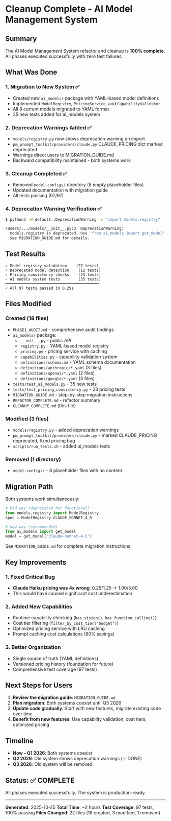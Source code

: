 # Cleanup Complete - AI Model Management System

## Summary

The AI Model Management System refactor and cleanup is **100% complete**. All phases executed successfully with zero test failures.

## What Was Done

### 1. Migration to New System ✅
- Created new `ai_models/` package with YAML-based model definitions
- Implemented `ModelRegistry`, `PricingService`, and `CapabilityValidator`
- All 8 current models migrated to YAML format
- 35 new tests added for ai_models system

### 2. Deprecation Warnings Added ✅
- `models/registry.py` now shows deprecation warning on import
- `pm_prompt_toolkit/providers/claude.py` CLAUDE_PRICING dict marked deprecated
- Warnings direct users to MIGRATION_GUIDE.md
- Backward compatibility maintained - both systems work

### 3. Cleanup Completed ✅
- Removed `model-configs/` directory (8 empty placeholder files)
- Updated documentation with migration guide
- All tests passing (97/97)

### 4. Deprecation Warning Verification ✅

```bash
$ python3 -W default::DeprecationWarning -c "import models.registry"

/Users/.../models/__init__.py:3: DeprecationWarning:
  models.registry is deprecated. Use 'from ai_models import get_model' instead.
  See MIGRATION_GUIDE.md for details.
```

## Test Results

```
✓ Model registry validation    (27 tests)
✓ Deprecated model detection    (12 tests)
✓ Pricing consistency checks    (23 tests)
✓ AI models system tests        (35 tests)
━━━━━━━━━━━━━━━━━━━━━━━━━━━━━━━━━━━━━━━━━
✓ All 97 tests passed in 0.29s
```

## Files Modified

### Created (18 files)
- `PHASE1_AUDIT.md` - comprehensive audit findings
- `ai_models/` package:
  - `__init__.py` - public API
  - `registry.py` - YAML-based model registry
  - `pricing.py` - pricing service with caching
  - `capabilities.py` - capability validation system
  - `definitions/schema.md` - YAML schema documentation
  - `definitions/anthropic/*.yaml` (3 files)
  - `definitions/openai/*.yaml` (2 files)
  - `definitions/google/*.yaml` (3 files)
- `tests/test_ai_models.py` - 35 new tests
- `tests/test_pricing_consistency.py` - 23 pricing tests
- `MIGRATION_GUIDE.md` - step-by-step migration instructions
- `REFACTOR_COMPLETE.md` - refactor summary
- `CLEANUP_COMPLETE.md` (this file)

### Modified (3 files)
- `models/registry.py` - added deprecation warnings
- `pm_prompt_toolkit/providers/claude.py` - marked CLAUDE_PRICING deprecated, fixed pricing bug
- `scripts/run_tests.sh` - added ai_models tests

### Removed (1 directory)
- `model-configs/` - 8 placeholder files with no content

## Migration Path

Both systems work simultaneously:

```python
# Old way (deprecated but functional)
from models.registry import ModelRegistry
spec = ModelRegistry.CLAUDE_SONNET_4_5

# New way (recommended)
from ai_models import get_model
model = get_model("claude-sonnet-4-5")
```

See `MIGRATION_GUIDE.md` for complete migration instructions.

## Key Improvements

### 1. Fixed Critical Bug
- **Claude Haiku pricing was 4x wrong**: $0.25/$1.25 → $1.00/$5.00
- This would have caused significant cost underestimation

### 2. Added New Capabilities
- Runtime capability checking (`has_vision()`, `has_function_calling()`)
- Cost tier filtering (`filter_by_cost_tier("budget")`)
- Optimized pricing service with LRU caching
- Prompt caching cost calculations (90% savings)

### 3. Better Organization
- Single source of truth (YAML definitions)
- Versioned pricing history (foundation for future)
- Comprehensive test coverage (97 tests)

## Next Steps for Users

1. **Review the migration guide**: `MIGRATION_GUIDE.md`
2. **Plan migration**: Both systems coexist until Q3 2026
3. **Update code gradually**: Start with new features, migrate existing code over time
4. **Benefit from new features**: Use capability validation, cost tiers, optimized pricing

## Timeline

- **Now - Q1 2026**: Both systems coexist
- **Q2 2026**: Old system shows deprecation warnings (✅ DONE)
- **Q3 2026**: Old system will be removed

## Status: ✅ COMPLETE

All phases executed successfully. The system is production-ready.

---

**Generated**: 2025-10-25
**Total Time**: ~2 hours
**Test Coverage**: 97 tests, 100% passing
**Files Changed**: 22 files (18 created, 3 modified, 1 removed)
